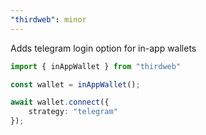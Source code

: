 ```yaml
---
"thirdweb": minor
---
```


Adds telegram login option for in-app wallets

```ts
import { inAppWallet } from "thirdweb"

const wallet = inAppWallet();

await wallet.connect({
    strategy: "telegram"
});
```

